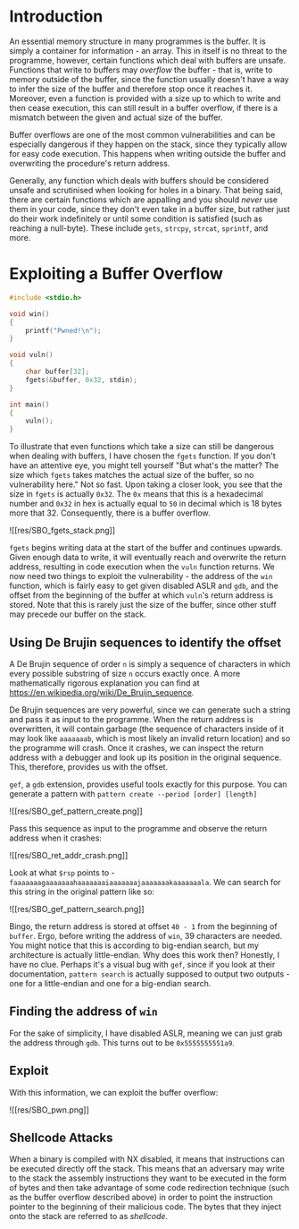 # Introduction

An essential memory structure in many programmes is the buffer. It is simply a container for information - an array. This in itself is no threat to the programme, however, certain functions which deal with buffers are unsafe. Functions that write to buffers may *overflow* the buffer - that is, write to memory outside of the buffer, since the function usually doesn't have a way to infer the size of the buffer and therefore stop once it reaches it. Moreover, even a function is provided with a size up to which to write and then cease execution, this can still result in a buffer overflow, if there is a mismatch between the given and actual size of the buffer.

Buffer overflows are one of the most common vulnerabilities and can be especially dangerous if they happen on the stack, since they typically allow for easy code execution. This happens when writing outside the buffer and overwriting the procedure's return address.

Generally, any function which deals with buffers should be considered unsafe and scrutinised when looking for holes in a binary. That being said, there are certain functions which are appalling and you should *never* use them in your code, since they don't even take in a buffer size, but rather just do their work indefinitely or until some condition is satisfied (such as reaching a null-byte). These include `gets`, `strcpy`, `strcat`, `sprintf`, and more.

# Exploiting a Buffer Overflow

```cpp
#include <stdio.h>

void win()
{
	printf("Pwned!\n");
}

void vuln()
{
	char buffer[32];
	fgets(&buffer, 0x32, stdin);
}

int main()
{
	vuln();
}
```

To illustrate that even functions which take a size can still be dangerous when dealing with buffers, I have chosen the `fgets` function. If you don't have an attentive eye, you might tell yourself "But what's the matter? The size which `fgets` takes matches the actual size of the buffer, so no vulnerability here." Not so fast. Upon taking a closer look, you see that the size in `fgets` is actually `0x32`. The `0x` means that this is a hexadecimal number and `0x32` in hex is actually equal to `50` in decimal which is 18 bytes more that 32. Consequently, there is a buffer overflow.

![[res/SBO_fgets_stack.png]]

`fgets` begins writing data at the start of the buffer and continues upwards. Given enough data to write, it will eventually reach and overwrite the return address, resulting in code execution when the `vuln` function returns. We now need two things to exploit the vulnerability - the address of the `win` function, which is fairly easy to get given disabled ASLR and `gdb`, and the offset from the beginning of the buffer at which `vuln`'s return address is stored. Note that this is rarely just the size of the buffer, since other stuff may precede our buffer on the stack.

## Using De Brujin sequences to identify the offset

A De Brujin sequence of order `n` is simply a sequence of characters in which every possible substring of size `n` occurs exactly once. A more mathematically rigorous explanation you can find at https://en.wikipedia.org/wiki/De_Bruijn_sequence.

De Brujin sequences are very powerful, since we can generate such a string and pass it as input to the programme. When the return address is overwritten, it will contain garbage (the sequence of characters inside of it may look like `aaaaaaab`, which is most likely an invalid return location) and so the programme will crash. Once it crashes, we can inspect the return address with a debugger and look up its position in the original sequence. This, therefore, provides us with the offset.

`gef`, a `gdb` extension, provides useful tools exactly for this purpose. You can generate a pattern with 
`pattern create --period [order] [length]`

![[res/SBO_gef_pattern_create.png]]

Pass this sequence as input to the programme and observe the return address when it crashes:

![[res/SBO_ret_addr_crash.png]]

Look at what `$rsp` points to - `faaaaaaagaaaaaaahaaaaaaaiaaaaaaajaaaaaaakaaaaaaala`. We can search for this string in the original pattern like so:

![[res/SBO_gef_pattern_search.png]]

Bingo, the return address is stored at offset `40 - 1` from the beginning of `buffer`. Ergo, before writing the address of `win`, 39 characters are needed. You might notice that this is according to big-endian search, but my architecture is actually little-endian. Why does this work then? Honestly, I have no clue. Perhaps it's a visual bug with `gef`, since if you look at their documentation, `pattern search` is actually supposed to output two outputs - one for a little-endian and one for a big-endian search.

## Finding the address of `win`

For the sake of simplicity, I have disabled ASLR, meaning we can just grab the address through `gdb`. This turns out to be `0x5555555551a9`.

## Exploit

With this information, we can exploit the buffer overflow:

![[res/SBO_pwn.png]]

## Shellcode Attacks

When a binary is compiled with NX disabled, it means that instructions can be executed directly off the stack. This means that an adversary may write to the stack the assembly instructions they want to be executed in the form of bytes and then take advantage of some code redirection technique (such as the buffer overflow described above) in order to point the instruction pointer to the beginning of their malicious code. The bytes that they inject onto the stack are referred to as *shellcode*.